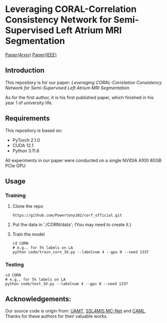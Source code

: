 # Leveraging CORAL-Correlation Consistency Network for Semi-Supervised Left Atrium MRI Segmentation

[Paper(Arxiv)](https://arxiv.org/abs/2410.15916) [Paper(IEEE)](https://ieeexplore.ieee.org/abstract/document/10822694)

## Introduction

This repository is for our paper: *Leveraging CORAL-Correlation Consistency Network for Semi-Supervised Left Atrium MRI Segmentation*

As for the first author, it is his first published paper, which finished in his year 1 of university life.



## Requirements

This repository is based on:

- PyTorch 2.1.0
- CUDA 12.1
- Python 3.11.6

All experiments in our paper were conducted on a single NVIDIA A100 80GB PCIe GPU



## Usage

### Training

1. Clone the repo

   ```
   https://github.com/Powertony102/corf_official.git
   ```

2. Put the data in './CORN/data'; (You may need to create it.)

3. Train the model

   ``` 
   cd CORN
   # e.g., for 5% labels on LA
   python code/train_corn_3d.py --labelnum 4 --gpu 0 --seed 1337
   ```

### Testing

```
cd CORN
# e.g., for 5% labels on LA
python code/test_3d.py --labelnum 4 --gpu 0 --seed 1337
```



## Acknowledgements:

Our source code is origin from: [UAMT](https://github.com/yulequan/UA-MT), [SSL4MIS](https://github.com/HiLab-git/SSL4MIS),[MC-Net](https://https//github.com/ycwu1997/MC-Net) and [CAML](https://github.com/Herschel555/CAML/tree/master?tab=readme-ov-file). Thanks for these authors for their valuable works.
